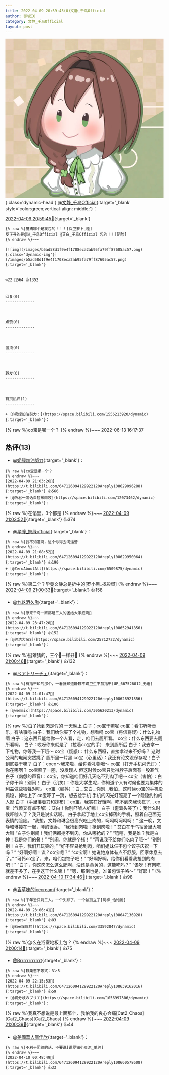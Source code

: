 ```yaml
---
title: 2022-04-09 20:59:45(0)文静_千鸟Official
author: 御坂IO
category: 文静_千鸟Official
layout: post
---
```


![img](/images/ac7482ed1b9a7f203dc68c0c4a77c488a27b108a.jpg){:class='dynamic-head'}
[@文静_千鸟Official](https://space.bilibili.com/667526012/dynamic){:target='_blank' style='color:green;vertical-align: middle;'}：

[2022-04-09 20:59:45🔗](https://t.bilibili.com/647126094129922120){:target='_blank'}

~~~
{% raw %}猜猜哪个是我包的！！！[保卫萝卜_哇]
反正丑的是@琳_千鸟Official @艾白_千鸟Official 包的！！[阴险]
{% endraw %}~~~

[![img](/images/b5ad58d1f9e4f1708eca2ab95fa79ff87605ac57.png){:class='dynamic-img'}](/images/b5ad58d1f9e4f1708eca2ab95fa79ff87605ac57.png){:target='_blank'}


↪️22 💬564 👍1352


回复(0)
-------------



点赞(0)
-------------



置顶(0)
-------------



转发(0)
-------------



首页热评(1)
-------------

+ [@奶绿加油努力：](https://space.bilibili.com/1556213920/dynamic){:target='_blank'}：
~~~
{% raw %}co宝是哪一个？
{% endraw %}~~~
2022-06-13 16:17:37


热评(13)
-------------

+ [@奶绿加油努力](https://space.bilibili.com/1556213920/dynamic){:target='_blank'}：
~~~
{% raw %}co宝是哪一个？
{% endraw %}~~~
[2022-04-09 21:03:26🔗](https://t.bilibili.com/647126094129922120#reply108629096288){:target='_blank'} 👍566
+ [@听君一席话自挂东南吱](https://space.bilibili.com/12073462/dynamic){:target='_blank'}：
~~~
{% raw %}在馅里，3个都是
{% endraw %}~~~
[2022-04-09 21:03:52🔗](https://t.bilibili.com/647126094129922120#reply108629252224){:target='_blank'} 👍374
+ [@星瞳_奶绿official](https://space.bilibili.com/27061243/dynamic){:target='_blank'}：
~~~
{% raw %}我不知道啊，这个你得去问运营
{% endraw %}~~~
[2022-04-09 21:08:52🔗](https://t.bilibili.com/647126094129922120#reply108629950064){:target='_blank'} 👍190
+ [@ZeroAboutAll](https://space.bilibili.com/6509875/dynamic){:target='_blank'}：
~~~
{% raw %}第二个？毕竟文静总是折中的[罗小黑_找彩蛋]
{% endraw %}~~~
[2022-04-09 21:00:33🔗](https://t.bilibili.com/647126094129922120#reply108628786384){:target='_blank'} 👍158
+ [@九玖酒久啾](https://space.bilibili.com/89899339/dynamic){:target='_blank'}：
~~~
{% raw %}原来千鸟一直都是三人的团结大家庭啊🥰
{% endraw %}~~~
[2022-04-09 23:47:20🔗](https://t.bilibili.com/647126094129922120#reply108652941856){:target='_blank'} 👍152
+ [@纯洁大帝S](https://space.bilibili.com/25712722/dynamic){:target='_blank'}：
~~~
{% raw %}挺难猜的，三个🥟一样丑🤮
{% endraw %}~~~
[2022-04-09 21:00:46🔗](https://t.bilibili.com/647126094129922120#reply108628795984){:target='_blank'} 👍132
+ [@ベア卜リーチェ](https://space.bilibili.com/41224445/dynamic){:target='_blank'}：
~~~
{% raw %}有指甲印的那个，一看就知道静静不讲卫生不剪指甲[UP_667526012_无语]
{% endraw %}~~~
[2022-04-09 21:01:47🔗](https://t.bilibili.com/647126094129922120#reply108628921856){:target='_blank'} 👍106
+ [@wemmix](https://space.bilibili.com/305620213/dynamic){:target='_blank'}：
~~~
{% raw %}白子抢到肉是假的
一天晚上
白子：co宝干嘛呢
co宝：看书听听音乐，有啥事吗
白子：我们给你买了个礼物，想看吗
co宝（将信将疑）：什么礼物啊
白子：这东西只能给你一个人看，走，咱们去厕所看。
co宝：什么东西要去厕所看啊。
白子：哎呀你来就是了（拉着co宝的手）
来到厕所后
白子：我去拿一下礼物，你等我一下哦～
co宝（疑惑）：什么东西呀，直接拿过来不好吗？
这时公司的电闸突然跳了
厕所里一片黑
co宝（心里话）：我还有论文没保存呢！白子到底要干嘛？
白子：coco～我来啦，给你看礼物哦～
co宝（打开手机闪光灯）：你在哪啊？
co宝照了一圈，没发现人
但这时候co宝只觉得脖子后面有一股寒气
白子（幽怨的声音）：co宝，你知道咱们好几天吃不到肉了吧～
co宝（害怕）：白子你干嘛！别闹！
白子（讥笑）：你是大学生呢，你知道个人有时候也要为集体的利益做些牺牲对吧。
co宝（颤抖）：白…艾白…你别…我怕…
这时候co宝的手机没抓稳，掉地上了
co宝吓了一跳，想去捡手机
手机的闪光灯照亮了一个隐隐约约的人影
白子（手里攥着刀和抹布）：co宝，我实在好饿啊，吃不到肉我快疯了…
co宝（气愤又有点不解）：艾白！你别吓唬人好嘛！
白子（歪着头笑了）：我什么时候吓唬人了？我只是说实话啊。
白子拿起了地上co宝掉落的手机，照着自己面无表情的脸庞。
“我想，文静和琳会很高兴吃上肉的，呵呵呵呵呵呵！”
这一晚，文静和琳搂在一起，睡的很香。
“我抢到肉啦！抢到肉啦！”
艾白在千鸟宿舍里大喊大叫
“白子你别闹！我们俩都抢不到肉，你从哪抢的？”
“嘻嘻，我是谁？我是白神！我是你们的叠！”
“别闹，你就是个猪！”
“再说我不给你们吃肉了哦～”
“别别别！白子，我们开玩笑的。”
“好不容易抢到肉，咱们姐妹仨不包个饺子庆祝一下吗？”
“好啊好啊！诶？co宝呢？”
“co宝啊！她说她身体有点不舒服，回家休息去了。”
“可怜co宝了，来，咱们包饺子吧！”
“好啊好啊，给你们看看我抢到的肉吧！”
“白子，你这肉怎么这么肥啊，油还是黄黄的，这能吃吗？”
“诶呀！有肉吃就差不多了，在乎这干什么嘛！”
“嗯，那倒也是，准备包饺子咯～”
“好耶！”
{% endraw %}~~~
[2022-04-10 17:34:46🔗](https://t.bilibili.com/647126094129922120#reply108738325904){:target='_blank'} 👍98
+ [@香草味的icecream](https://space.bilibili.com/30130122/dynamic){:target='_blank'}：
~~~
{% raw %}千年恐只剩三人，一个失踪了，一个被孤立了[阿梓_恰饱饱]
{% endraw %}~~~
[2022-04-09 23:06:41🔗](https://t.bilibili.com/647126094129922120#reply108647136928){:target='_blank'} 👍83
+ [@Bee痒痒的](https://space.bilibili.com/33592847/dynamic){:target='_blank'}：
~~~
{% raw %}怎么在浴室地板上包？
{% endraw %}~~~
[2022-04-09 21:00:14🔗](https://t.bilibili.com/647126094129922120#reply108628694768){:target='_blank'} 👍75
+ [@Brrrrrrrrrrrrt](https://space.bilibili.com/238303972/dynamic){:target='_blank'}：
~~~
{% raw %}静栗惹不等式：3＞5
{% endraw %}~~~
[2022-04-09 22:15:53🔗](https://t.bilibili.com/647126094129922120#reply108639162016){:target='_blank'} 👍59
+ [@異分岐のプリエ](https://space.bilibili.com/1056997306/dynamic){:target='_blank'}：
~~~
{% raw %}我真不想说是最上面那个，我怕我的良心会痛[Cat2_Chaos][Cat2_Chaos][Cat2_Chaos]
{% endraw %}~~~
[2022-04-09 21:00:39🔗](https://t.bilibili.com/647126094129922120#reply108628813344){:target='_blank'} 👍44
+ [@美國華人唐佳欣](https://space.bilibili.com/1431527/dynamic){:target='_blank'}：
~~~
{% raw %}不利于团结的话，不要说[暹罗猫小豆泥_单纯]
{% endraw %}~~~
[2022-04-10 00:48:49🔗](https://t.bilibili.com/647126094129922120#reply108660578608){:target='_blank'} 👍33


